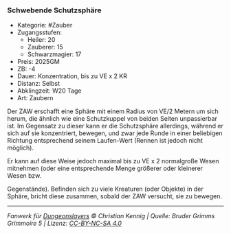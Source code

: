 ### Schwebende Schutzsphäre

- Kategorie: #Zauber
- Zugangsstufen:
  - Heiler: 20
  - Zauberer: 15
  - Schwarzmagier: 17
- Preis: 2025GM
- ZB: -4
- Dauer: Konzentration, bis zu VE x 2 KR
- Distanz: Selbst
- Abklingzeit: W20 Tage
- Art: Zaubern



Der ZAW erschafft eine Sphäre mit einem Radius von VE/2 Metern um sich herum, die ähnlich wie eine Schutzkuppel von beiden Seiten unpassierbar ist. Im Gegensatz zu dieser kann er die Schutzsphäre allerdings, während er sich auf sie konzentriert, bewegen, und zwar jede Runde in einer beliebigen Richtung entsprechend seinem Laufen-Wert (Rennen ist jedoch nicht möglich).

Er kann auf diese Weise jedoch maximal bis zu VE x 2 normalgroße Wesen mitnehmen (oder eine entsprechende Menge größerer oder kleinerer Wesen bzw.

Gegenstände). Befinden sich zu viele Kreaturen (oder Objekte) in der Sphäre, bricht diese zusammen, sobald der ZAW versucht, sie zu bewegen.

---

_Fanwerk für [Dungeonslayers](https://www.dungeonslayers.net/) © Christian Kennig | Quelle: Bruder Grimms Grimmoire 5 | Lizenz: [CC-BY-NC-SA 4.0](https://creativecommons.org/licenses/by-nc-sa/4.0/deed.de)_
